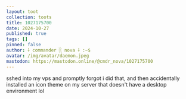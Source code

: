 ```yaml
---
layout: toot
collection: toots
title: 1027175700
date: 2024-10-27
published: true
tags: []
pinned: false
author: ⸸ commander ░ nova ⸸ :~$
avatar: /img/avatar/daemon.jpeg
mastodon: https://mastodon.online/@cmdr_nova/1027175700
---
```


sshed into my vps and promptly forgot i did that, and then accidentally installed an icon theme on my server that doesn't have a desktop environment lol
